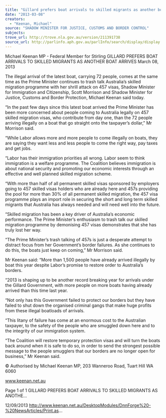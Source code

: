 ```yaml
---
title: "Gillard prefers boat arrivals to skilled migrants as another boat"
date: "2013-03-08"
creators:
  - "Keenan, Michael"
source: "SHADOW MINISTER FOR JUSTICE, CUSTOMS AND BORDER CONTROL"
subjects:
trove_url: http://trove.nla.gov.au/version/211391738
source_url: http://parlinfo.aph.gov.au/parlInfo/search/display/display.w3p;query=Id%3A%22media/pressrel/2721558%22
---
```


 Michael Keenan MP - Federal Member for Stirling GILLARD PREFERS BOAT ARRIVALS TO  SKILLED MIGRANTS AS ANOTHER BOAT  ARRIVES March 08, 2013

 The  illegal  arrival  of  the  latest  boat,  carrying  72  people,  comes  at  the  same  time  as  the  Prime  Minister  continues  to  trash  talk  Australia’s skilled migration programme with her shrill attack on 457 visas, Shadow Minister for Immigration and Citizenship, Scott  Morrison and Shadow Minister for Justice, Customs and Border Protection, Michael Keenan said today.

 “In the past few days since this latest boat arrived the Prime Minister has been more concerned about people coming to Australia  legally on 457 skilled migration visas, who contribute from day one, than the 72 people arriving illegally on a boat that go straight  onto the taxpayer’s dollar,” Mr Morrison said.

 “While Labor allows more and more people to come illegally on boats, they are saying they want less and less people to come the  right way, pay taxes and get jobs. 

 “Labor  has  their  immigration  priorities  all  wrong.  Labor  seem  to  think  immigration is  a welfare  programme.  The  Coalition  believes  immigration is about national security and promoting our economic interests through an effective and well planned skilled migration  scheme. 

 “With more than half of all permanent skilled visas sponsored by employers going to 457 skilled visas holders who are already here  and 457s providing the pool for more than 30% of all permanent skilled migration, the 457 visa programme plays an import role in  securing the short and long term skilled migrants that Australia has always needed and will need well into the future.

 “Skilled  migration  has  been  a  key  driver  of  Australia’s  economic  performance.  The  Prime  Minister’s  enthusiasm  to  trash  talk  our  skilled migration programme by demonising 457 visas demonstrates that she has truly lost her way.

 “The Prime Minister’s trash talking of 457s is just a desperate attempt to distract focus from her Government’s border failures. As she  continues to do this, the boats just keep on coming,” Mr Morrison said.

 Mr Keenan said: “More than 1,500 people have already arrived illegally by boat this year despite Labor’s promise to restore order to  Australia’s borders.

 “2013 is shaping up to be another record breaking year for arrivals under the Gillard Government, with more people on more boats  having already arrived than this time last year.

 “Not only has this Government failed to protect our borders but they have failed to shut down the organised criminal gangs that make  huge profits from these illegal boatloads of arrivals.

 “This litany of failure has come at an enormous cost to the Australian taxpayer, to the safety of the people who are smuggled down  here and to the integrity of our immigration system.

 “The Coalition will restore temporary protection visas and will turn the boats back around when it is safe to do so, in order to send the  strongest possible message to the people smugglers that our borders are no longer open for business,” Mr Keenan said.

 © Authorised by Michael Keenan MP, 203 Wanneroo Road, Tuart Hill WA 6060

 www.keenan.net.au

 Page 1 of 1 GILLARD PREFERS BOAT ARRIVALS TO SKILLED MIGRANTS AS ANOTHE...

 12/09/2013 http://www.keenan.net.au/DesktopModules/DnnForge%20-%20NewsArticles/Print.as...

